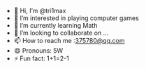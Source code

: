- 👋 Hi, I’m @tri1max
- 👀 I’m interested in playing computer games
- 🌱 I’m currently learning Math
- 💞️ I’m looking to collaborate on ...
- 📫 How to reach me :375780@qq.com
- 😄 Pronouns: 5W
- ⚡ Fun fact: 1+1=2-1

<!---
tri1max/tri1max is a ✨ special ✨ repository because its `README.md` (this file) appears on your GitHub profile.
You can click the Preview link to take a look at your changes.
--->
